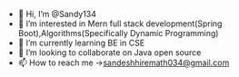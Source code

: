 - 👋 Hi, I’m @Sandy134
- 👀 I’m interested in Mern full stack development(Spring Boot),Algorithms(Specifically Dynamic Programming)
- 🌱 I’m currently learning BE in CSE
- 💞️ I’m looking to collaborate on Java open source
- 📫 How to reach me ->sandeshhiremath034@gmail.com

<!---
Sandy134/Sandy134 is a ✨ special ✨ repository because its `README.md` (this file) appears on your GitHub profile.
You can click the Preview link to take a look at your changes.
--->
